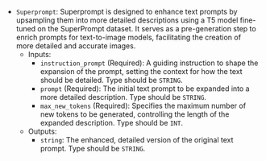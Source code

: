- `Superprompt`: Superprompt is designed to enhance text prompts by upsampling them into more detailed descriptions using a T5 model fine-tuned on the SuperPrompt dataset. It serves as a pre-generation step to enrich prompts for text-to-image models, facilitating the creation of more detailed and accurate images.
    - Inputs:
        - `instruction_prompt` (Required): A guiding instruction to shape the expansion of the prompt, setting the context for how the text should be detailed. Type should be `STRING`.
        - `prompt` (Required): The initial text prompt to be expanded into a more detailed description. Type should be `STRING`.
        - `max_new_tokens` (Required): Specifies the maximum number of new tokens to be generated, controlling the length of the expanded description. Type should be `INT`.
    - Outputs:
        - `string`: The enhanced, detailed version of the original text prompt. Type should be `STRING`.

